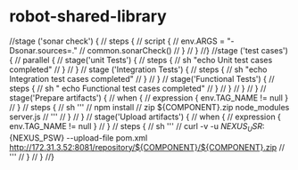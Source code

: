 # robot-shared-library
//stage ('sonar check') {
        //    steps {
        //        script {
        //            env.ARGS = "-Dsonar.sources=."
        //            common.sonarCheck()
        //        }
        //    }
        //}
        //stage ('test cases') {
        //    parallel {
        //        stage('unit Tests') {
        //            steps {
        //                sh "echo Unit test cases completed"
        //            }
        //        }
        //        stage ('Integration Tests') {
        //            steps {
        //                sh "echo Integration test cases completed"
        //            }
        //        }
        //        stage('Functional Tests') {
        //            steps {
        //                sh " echo Functional test cases completed"
        //            }
       //         }
       //     }
        // }
        //    stage('Prepare artifacts') {
        //        when {
        //            expression { env.TAG_NAME != null }
        //        }
        //        steps {
        //            sh '''
        //                npm install
        //                zip ${COMPONENT}.zip node_modules server.js
        //            '''
        //        }
        //    }
        //    stage('Upload artifacts') {
        //        when {
        //            expression { env.TAG_NAME != null }
        //        }
        //        steps {
        //            sh '''
        //               curl -v -u ${NEXUS_USR}:${NEXUS_PSW} --upload-file pom.xml http://172.31.3.52:8081/repository/${COMPONENT}/${COMPONENT}.zip
        //            '''
        //        }
        //    }
        //} 